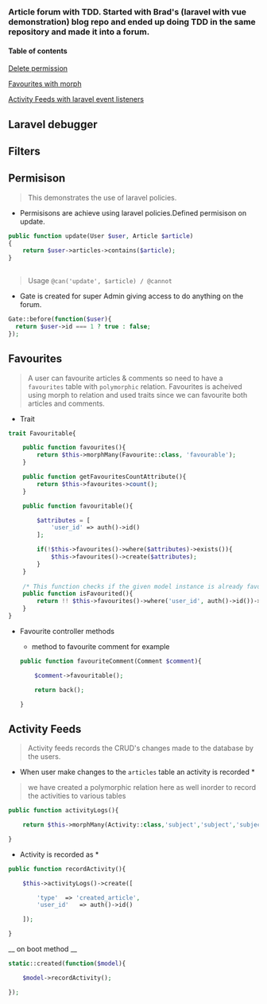 ### Article forum with TDD. Started with Brad's (laravel with vue demonstration) blog repo and ended up doing TDD in the same repository and made it into a forum. 


#### Table of contents
[Delete permission](#delete_permission)


[Favourites with morph](#favourites)

[Activity Feeds with laravel event listeners](#activity_feeds)


## Laravel debugger
## Filters


<a name="delete_permission"/>


## Permisison

>This demonstrates the use of laravel policies.


- Permisisons are achieve using laravel policies.Defined permisison on update. 
```php
public function update(User $user, Article $article)
{
    return $user->articles->contains($article);
}
    
```
>Usage
`@can('update', $article) / @cannot`
- Gate is created for super Admin giving access to do anything on the forum.
```php
Gate::before(function($user){
  return $user->id === 1 ? true : false;
});
```


<a name="favourites">
	
	
## Favourites

> A user can favourite articles & comments so need to have a `favourites` table with `polymorphic` relation.
> Favourites is acheived using morph to relation and used traits since we can favourite both articles and comments.

- Trait

```php
trait Favouritable{

	public function favourites(){
		return $this->morphMany(Favourite::class, 'favourable');
	}

	public function getFavouritesCountAttribute(){
		return $this->favourites->count();
	}

	public function favouritable(){

		$attributes = [
			'user_id' => auth()->id()
		];

		if(!$this->favourites()->where($attributes)->exists()){			
			$this->favourites()->create($attributes);
		}
	}
	
	/* This function checks if the given model instance is already favourited or not */
	public function isFavourited(){ 
		return !! $this->favourites()->where('user_id', auth()->id())->count();
	}
}
```

- Favourite controller methods
    - method to favourite comment for example    
    
    
    ```php
    public function favouriteComment(Comment $comment){

		$comment->favouritable();

		return back();

	}
    ```
    
<a name="activity_feeds">
	
	
## Activity Feeds

> Activity feeds records the CRUD's changes made to the database by the users.


* When user make changes to the `articles` table an activity is recorded *


>we have created a polymorphic relation here as well inorder to record the activities to various tables

```php
public function activityLogs(){

    return $this->morphMany(Activity::class,'subject','subject','subject_id');

}
```

* Activity is recorded as *
```php
public function recordActivity(){

	$this->activityLogs()->create([

		'type'	=> 'created_article',
		'user_id'	=> auth()->id()

	]);

}
```

__ on boot method __ 


```php
static::created(function($model){

	$model->recordActivity();

});
```
